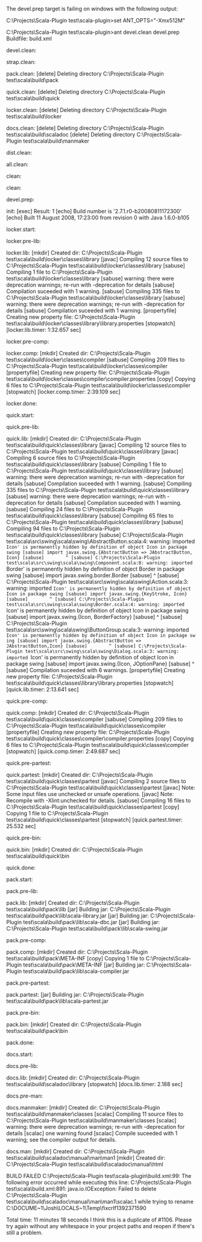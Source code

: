 The devel.prep target is failing on windows with the following output:

C:\Projects\Scala-Plugin test\scala-plugin>set ANT_OPTS="-Xmx512M"

C:\Projects\Scala-Plugin test\scala-plugin>ant devel.clean devel.prep
Buildfile: build.xml

devel.clean:

strap.clean:

pack.clean:
   [delete] Deleting directory C:\Projects\Scala-Plugin test\scala\build\pack

quick.clean:
   [delete] Deleting directory C:\Projects\Scala-Plugin test\scala\build\quick

locker.clean:
   [delete] Deleting directory C:\Projects\Scala-Plugin test\scala\build\locker

docs.clean:
   [delete] Deleting directory C:\Projects\Scala-Plugin test\scala\build\scaladoc
   [delete] Deleting directory C:\Projects\Scala-Plugin test\scala\build\manmaker

dist.clean:

all.clean:

clean:

clean:

devel.prep:

init:
     [exec] Result: 1
     [echo] Build number is '2.7.1.r0-b20080811172300'
     [echo] Built 11 August 2008, 17:23:00 from revision 0 with Java 1.6.0-b105

locker.start:

locker.pre-lib:

locker.lib:
    [mkdir] Created dir: C:\Projects\Scala-Plugin test\scala\build\locker\classes\library
    [javac] Compiling 12 source files to C:\Projects\Scala-Plugin test\scala\build\locker\classes\library
   [sabuse] Compiling 1 file to C:\Projects\Scala-Plugin test\scala\build\locker\classes\library
   [sabuse] warning: there were deprecation warnings; re-run with -deprecation for details
   [sabuse] Compilation suceeded with 1 warning.
   [sabuse] Compiling 335 files to C:\Projects\Scala-Plugin test\scala\build\locker\classes\library
   [sabuse] warning: there were deprecation warnings; re-run with -deprecation for details
   [sabuse] Compilation suceeded with 1 warning.
[propertyfile] Creating new property file: C:\Projects\Scala-Plugin test\scala\build\locker\classes\library\library.properties
[stopwatch] [locker.lib.timer: 1:32.657 sec]

locker.pre-comp:

locker.comp:
    [mkdir] Created dir: C:\Projects\Scala-Plugin test\scala\build\locker\classes\compiler
   [sabuse] Compiling 209 files to C:\Projects\Scala-Plugin test\scala\build\locker\classes\compiler
[propertyfile] Creating new property file: C:\Projects\Scala-Plugin test\scala\build\locker\classes\compiler\compiler.properties
     [copy] Copying 6 files to C:\Projects\Scala-Plugin test\scala\build\locker\classes\compiler
[stopwatch] [locker.comp.timer: 2:39.109 sec]

locker.done:

quick.start:

quick.pre-lib:

quick.lib:
    [mkdir] Created dir: C:\Projects\Scala-Plugin test\scala\build\quick\classes\library
    [javac] Compiling 12 source files to C:\Projects\Scala-Plugin test\scala\build\quick\classes\library
    [javac] Compiling 6 source files to C:\Projects\Scala-Plugin test\scala\build\quick\classes\library
   [sabuse] Compiling 1 file to C:\Projects\Scala-Plugin test\scala\build\quick\classes\library
   [sabuse] warning: there were deprecation warnings; re-run with -deprecation for details
   [sabuse] Compilation suceeded with 1 warning.
   [sabuse] Compiling 335 files to C:\Projects\Scala-Plugin test\scala\build\quick\classes\library
   [sabuse] warning: there were deprecation warnings; re-run with -deprecation for details
   [sabuse] Compilation suceeded with 1 warning.
   [sabuse] Compiling 24 files to C:\Projects\Scala-Plugin test\scala\build\quick\classes\library
   [sabuse] Compiling 65 files to C:\Projects\Scala-Plugin test\scala\build\quick\classes\library
   [sabuse] Compiling 94 files to C:\Projects\Scala-Plugin test\scala\build\quick\classes\library
   [sabuse] C:\Projects\Scala-Plugin test\scala\src\swing\scala\swing\AbstractButton.scala:4: warning: imported `Icon' is permanently hidden by definition of object Icon in package
 swing
   [sabuse] import javax.swing.{AbstractButton => JAbstractButton, Icon}
   [sabuse]        ^
   [sabuse] C:\Projects\Scala-Plugin test\scala\src\swing\scala\swing\Component.scala:8: warning: imported `Border' is permanently hidden by definition of object Border in package
swing
   [sabuse] import javax.swing.border.Border
   [sabuse]        ^
   [sabuse] C:\Projects\Scala-Plugin test\scala\src\swing\scala\swing\Action.scala:3: warning: imported `Icon' is permanently hidden by definition of object Icon in package swing
   [sabuse] import javax.swing.{KeyStroke, Icon}
   [sabuse]        ^
   [sabuse] C:\Projects\Scala-Plugin test\scala\src\swing\scala\swing\Border.scala:4: warning: imported `Icon' is permanently hidden by definition of object Icon in package swing
   [sabuse] import javax.swing.{Icon, BorderFactory}
   [sabuse]        ^
   [sabuse] C:\Projects\Scala-Plugin test\scala\src\swing\scala\swing\ButtonGroup.scala:3: warning: imported `Icon' is permanently hidden by definition of object Icon in package sw
ing
   [sabuse] import javax.swing.{AbstractButton => JAbstractButton,Icon}
   [sabuse]        ^
   [sabuse] C:\Projects\Scala-Plugin test\scala\src\swing\scala\swing\Dialog.scala:3: warning: imported `Icon' is permanently hidden by definition of object Icon in package swing
   [sabuse] import javax.swing.{Icon, JOptionPane}
   [sabuse]        ^
   [sabuse] Compilation suceeded with 6 warnings.
[propertyfile] Creating new property file: C:\Projects\Scala-Plugin test\scala\build\quick\classes\library\library.properties
[stopwatch] [quick.lib.timer: 2:13.641 sec]

quick.pre-comp:

quick.comp:
    [mkdir] Created dir: C:\Projects\Scala-Plugin test\scala\build\quick\classes\compiler
   [sabuse] Compiling 209 files to C:\Projects\Scala-Plugin test\scala\build\quick\classes\compiler
[propertyfile] Creating new property file: C:\Projects\Scala-Plugin test\scala\build\quick\classes\compiler\compiler.properties
     [copy] Copying 6 files to C:\Projects\Scala-Plugin test\scala\build\quick\classes\compiler
[stopwatch] [quick.comp.timer: 2:49.687 sec]

quick.pre-partest:

quick.partest:
    [mkdir] Created dir: C:\Projects\Scala-Plugin test\scala\build\quick\classes\partest
    [javac] Compiling 2 source files to C:\Projects\Scala-Plugin test\scala\build\quick\classes\partest
    [javac] Note: Some input files use unchecked or unsafe operations.
    [javac] Note: Recompile with -Xlint:unchecked for details.
   [sabuse] Compiling 16 files to C:\Projects\Scala-Plugin test\scala\build\quick\classes\partest
     [copy] Copying 1 file to C:\Projects\Scala-Plugin test\scala\build\quick\classes\partest
[stopwatch] [quick.partest.timer: 25.532 sec]

quick.pre-bin:

quick.bin:
    [mkdir] Created dir: C:\Projects\Scala-Plugin test\scala\build\quick\bin

quick.done:

pack.start:

pack.pre-lib:

pack.lib:
    [mkdir] Created dir: C:\Projects\Scala-Plugin test\scala\build\pack\lib
      [jar] Building jar: C:\Projects\Scala-Plugin test\scala\build\pack\lib\scala-library.jar
      [jar] Building jar: C:\Projects\Scala-Plugin test\scala\build\pack\lib\scala-dbc.jar
      [jar] Building jar: C:\Projects\Scala-Plugin test\scala\build\pack\lib\scala-swing.jar

pack.pre-comp:

pack.comp:
    [mkdir] Created dir: C:\Projects\Scala-Plugin test\scala\build\pack\META-INF
     [copy] Copying 1 file to C:\Projects\Scala-Plugin test\scala\build\pack\META-INF
      [jar] Building jar: C:\Projects\Scala-Plugin test\scala\build\pack\lib\scala-compiler.jar

pack.pre-partest:

pack.partest:
      [jar] Building jar: C:\Projects\Scala-Plugin test\scala\build\pack\lib\scala-partest.jar

pack.pre-bin:

pack.bin:
    [mkdir] Created dir: C:\Projects\Scala-Plugin test\scala\build\pack\bin

pack.done:

docs.start:

docs.pre-lib:

docs.lib:
    [mkdir] Created dir: C:\Projects\Scala-Plugin test\scala\build\scaladoc\library
[stopwatch] [docs.lib.timer: 2.188 sec]

docs.pre-man:

docs.manmaker:
    [mkdir] Created dir: C:\Projects\Scala-Plugin test\scala\build\manmaker\classes
   [scalac] Compiling 11 source files to C:\Projects\Scala-Plugin test\scala\build\manmaker\classes
   [scalac] warning: there were deprecation warnings; re-run with -deprecation for details
   [scalac] one warning found
   [scalac] Compile suceeded with 1 warning; see the compiler output for details.

docs.man:
    [mkdir] Created dir: C:\Projects\Scala-Plugin test\scala\build\scaladoc\manual\man\man1
    [mkdir] Created dir: C:\Projects\Scala-Plugin test\scala\build\scaladoc\manual\html

BUILD FAILED
C:\Projects\Scala-Plugin test\scala-plugin\build.xml:99: The following error occurred while executing this line:
C:\Projects\Scala-Plugin test\scala\build.xml:891: java.io.IOException: Failed to delete C:\Projects\Scala-Plugin test\scala\build\scaladoc\manual\man\man1\scalac.1 while trying to
 rename C:\DOCUME~1\Josh\LOCALS~1\Temp\fixcrlf1392371590

Total time: 11 minutes 18 seconds
I think this is a duplicate of #1106. Please try again without any whitespace in your project paths and reopen if there's still a problem.
